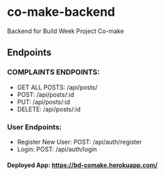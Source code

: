 # co-make-backend

Backend for Build Week Project Co-make

## Endpoints

### COMPLAINTS ENDPOINTS:

- GET ALL POSTS: /api/posts/
- POST: /api/posts/:id
- PUT: /api/posts/:id
- DELETE: /api/posts/:id

### User Endpoints:

- Register New User: POST: /api/auth/register
- Login: POST: /api/auth/login

#### Deployed App: https://bd-comake.herokuapp.com/
